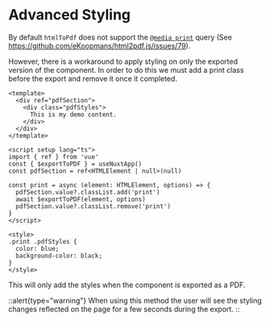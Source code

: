 # Advanced Styling

By default `htmlToPdf` does not support the [`@media print`](https://developer.mozilla.org/en-US/docs/Web/CSS/@media) query (See https://github.com/eKoopmans/html2pdf.js/issues/79).

However, there is a workaround to apply styling on only the exported version of the component. In order to do this we must add a print class before the export and remove it once it completed.

```vue
<template>
  <div ref="pdfSection">
    <div class="pdfStyles">
      This is my demo content.
    </div>
  </div>
</template>

<script setup lang="ts">
import { ref } from 'vue'
const { $exportToPDF } = useNuxtApp()
const pdfSection = ref<HTMLElement | null>(null)

const print = async (element: HTMLElement, options) => {
  pdfSection.value?.classList.add('print')
  await $exportToPDF(element, options)
  pdfSection.value?.classList.remove('print')
}
</script>

<style>
.print .pdfStyles {
  color: blue;
  background-color: black;
}
</style>
```

This will only add the styles when the component is exported as a PDF. 

::alert{type="warning"}
When using this method the user will see the styling changes reflected on the page for a few seconds during the export.
::

